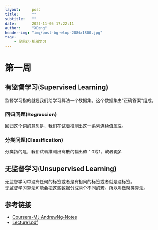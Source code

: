 ```yaml
---
layout:     post
title:      ""
subtitle:   ""
date:       2020-11-05 17:22:11
author:     "XDong"
header-img: "img/post-bg-wlop-2880x1800.jpg"
tags:
    - 吴恩达-机器学习
---
```



# 第一周

## 有监督学习(Supervised Learning)

监督学习指的就是我们给学习算法一个数据集。这个数据集由“正确答案”组成。

### 回归问题(Regression)

回归这个词的意思是，我们在试着推测出这一系列连续值属性。

### 分类问题(Classification)

分类指的是，我们试着推测出离散的输出值：0或1，或者更多

## 无监督学习(Unsupervised Learning)

无监督学习中没有任何的标签或者是有相同的标签或者就是没标签。  
无监督学习算法可能会把这些数据分成两个不同的簇。所以叫做聚类算法。

## 参考链接

- [Coursera-ML-AndrewNg-Notes](file:///C:/Users/He/Desktop/vscode/Coursera-ML-AndrewNg-Notes/html/week1.html)
- [Lecture1.pdf](/pdf/Lecture1.pdf)
